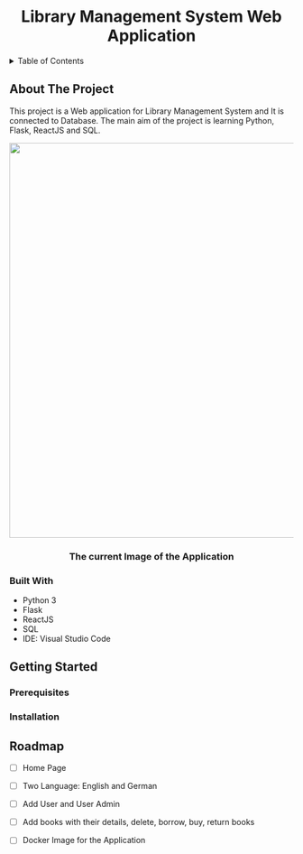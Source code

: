<p align="center">
  <h1 align="center">Library Management System Web Application</h1>
</p>


<details>
  <summary>Table of Contents</summary>
 
  1. [About The Project](#about_the_project)
     * [Built With](#built_with)
  2. [Getting Started](#getting_started)
     * [Prerequisites](#prerequisites_)
     * [Installation](#installation_)
  3. [Roadmap](#roadmap_)
</details>

## <a name="about_the_project"></a>About The Project
This project is a Web application for Library Management System and It is connected to Database. The main aim of the project is learning Python, Flask, ReactJS and SQL.

<p align="center">
  <img width="700" <img src="current app/app20.12.gif"/>
  <h3 align="center">The current Image of the Application</h3>
</p>


### <a name="built_with"></a>Built With
* Python 3
* Flask
* ReactJS
* SQL
* IDE: Visual Studio Code

## <a name="getting_started"></a>Getting Started

### <a name="prerequisites_"></a>Prerequisites

### <a name="installation_"></a>Installation

## <a name="roadmap_"></a>Roadmap
- [ ] Home Page
- [ ] Two Language: English and German
- [ ] Add User and User Admin
- [ ] Add books with their details, delete, borrow, buy, return books
- [ ] Docker Image for the Application


